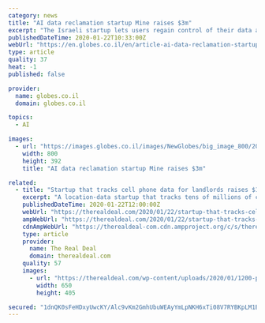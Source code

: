 ```yaml
---
category: news
title: "AI data reclamation startup Mine raises $3m"
excerpt: "The Israeli startup lets users regain control of their data and delete sensitive information on company websites. Israeli AI privacy and data reclamation startup has come out of stealth and announced that it Mine has raised $3 million in a seed financing round from Saban Ventures and Battery Ventures. Mine is also one of the 10 companies that ..."
publishedDateTime: 2020-01-22T10:33:00Z
webUrl: "https://en.globes.co.il/en/article-ai-data-reclamation-startup-mine-raises-3m-1001315736"
type: article
quality: 37
heat: -1
published: false

provider:
  name: globes.co.il
  domain: globes.co.il

topics:
  - AI

images:
  - url: "https://images.globes.co.il/images/NewGlobes/big_image_800/2020/800x392.2020121T161509.jpg"
    width: 800
    height: 392
    title: "AI data reclamation startup Mine raises $3m"

related:
  - title: "Startup that tracks cell phone data for landlords raises $12M"
    excerpt: "A location-data startup that tracks tens of millions of cell phones and provides information to landlords and brokers has raised $12 million. The firm, Placer.ai, uses cell phone data to track pedestrian traffic in retail properties and provides feedback to building owners on the performance of retail assets and how many people visit them."
    publishedDateTime: 2020-01-22T12:00:00Z
    webUrl: "https://therealdeal.com/2020/01/22/startup-that-tracks-cell-phone-data-for-landlords-raises-12m/"
    ampWebUrl: "https://therealdeal.com/2020/01/22/startup-that-tracks-cell-phone-data-for-landlords-raises-12m/amp/"
    cdnAmpWebUrl: "https://therealdeal-com.cdn.ampproject.org/c/s/therealdeal.com/2020/01/22/startup-that-tracks-cell-phone-data-for-landlords-raises-12m/amp/"
    type: article
    provider:
      name: The Real Deal
      domain: therealdeal.com
    quality: 57
    images:
      - url: "https://therealdeal.com/wp-content/uploads/2020/01/1200-placer-650x405.jpg"
        width: 650
        height: 405

secured: "1dnQK0sFeHDxyUwcKY/Alc9vKm2GmhUbuWEAyYmLpNKH6xTi08V7RYBKpLM1B4tP4SmTgUUYdQSVJ/4KdGZdfVY8E9fWxtMxQs03QDD3oqvw78CDCdR+t/CxE3N1AwAV3eccpjcL49/PfAPTNp8MtKYBdvp1szG5FEHNHplprcF5Fwn1gzSHreukDBUuTJRtb7QBU6I80w4iBDolJxeiVDBqzY6guj8Jv+ZNh7SI4uH7zgLqauvU6scGZV2LWcssyu5itocG42sfK15Bms6t0aIbZM+IDXvQfUW7IFr/YJ1j2Mpxh/V3BduZztUjKVM6QpchuUjUha3THn1Cs29XIfxi1ULU1V3bNRfoCCF8wv2ARIsQTZeyBmkedhBn9PNboTOCAzF6vnRZkCp7HgKkv3YHhvVdqtzJr5Os/MxHQgmyXHIdpACSFpg/2ZVDyozfaZDZKn+gAJjLh7vIBceK2wZgeD0TncJ6aqVeSXsmJF4=;0VbC7cp99OMFentI+aU8Qw=="
---
```


